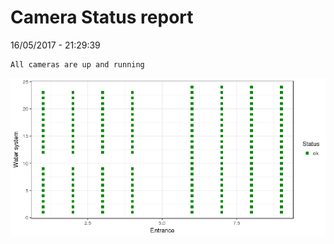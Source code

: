 Camera Status report
================
16/05/2017 - 21:29:39

    All cameras are up and running

![](camreport_files/figure-markdown_github/unnamed-chunk-2-1.png)
